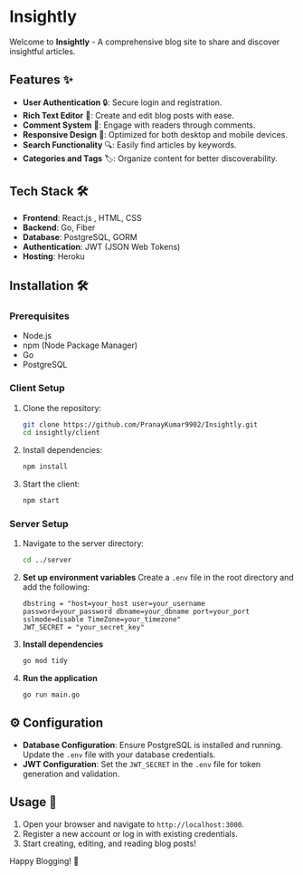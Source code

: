 # Insightly

Welcome to **Insightly** - A comprehensive blog site to share and discover insightful articles.

## Features ✨

- **User Authentication** 🔒: Secure login and registration.
- **Rich Text Editor** 📝: Create and edit blog posts with ease.
- **Comment System** 💬: Engage with readers through comments.
- **Responsive Design** 📱: Optimized for both desktop and mobile devices.
- **Search Functionality** 🔍: Easily find articles by keywords.
- **Categories and Tags** 🏷️: Organize content for better discoverability.

## Tech Stack 🛠️

- **Frontend**: React.js , HTML, CSS
- **Backend**: Go, Fiber
- **Database**: PostgreSQL, GORM
- **Authentication**: JWT (JSON Web Tokens)
- **Hosting**: Heroku

## Installation 🛠️

### Prerequisites

- Node.js
- npm (Node Package Manager)
- Go
- PostgreSQL

### Client Setup

1. Clone the repository:
    ```bash
    git clone https://github.com/PranayKumar9902/Insightly.git
    cd insightly/client
    ```

2. Install dependencies:
    ```bash
    npm install
    ```

3. Start the client:
    ```bash
    npm start
    ```

### Server Setup

1. Navigate to the server directory:
    ```bash
    cd ../server
    ```

2. **Set up environment variables**
    Create a `.env` file in the root directory and add the following:
    ```env
    dbstring = "host=your_host user=your_username password=your_password dbname=your_dbname port=your_port sslmode=disable TimeZone=your_timezone"
    JWT_SECRET = "your_secret_key"
    ```

3. **Install dependencies**
    ```sh
    go mod tidy
    ```

4. **Run the application**
    ```sh
    go run main.go
    ```

## ⚙️ Configuration

- **Database Configuration**: Ensure PostgreSQL is installed and running. Update the `.env` file with your database credentials.
- **JWT Configuration**: Set the `JWT_SECRET` in the `.env` file for token generation and validation.


## Usage 🚀

1. Open your browser and navigate to `http://localhost:3000`.
2. Register a new account or log in with existing credentials.
3. Start creating, editing, and reading blog posts!


Happy Blogging! 🎉
